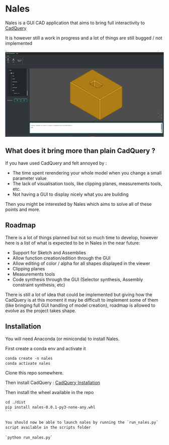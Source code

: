 # Nales

Nales is a GUI CAD application that aims to bring full interactivity to [CadQuery](https://github.com/CadQuery/cadquery/blob/master/README.md)

It is however still a work in progress and a lot of things are still bugged / not implemented


![Nales](./docs/readme_img_presentation.PNG)

## What does it bring more than plain CadQuery ?

If you have used CadQuery and felt annoyed by :
- The time spent rerendering your whole model when you change a small parameter value
- The lack of visualisation tools, like clipping planes, measurements tools, etc.
- Not having a GUI to display nicely what you are building

Then you might be interested by Nales which aims to solve all of these points and more.

## Roadmap

There is a lot of things planned but not so much time to develop, however here is a list of what is expected to be in Nales in the near future:

- Support for Sketch and Assemblies
- Allow function creation/edition through the GUI
- Allow editing of color / alpha for all shapes displayed in the viewer
- Clipping planes
- Measurements tools
- Code synthesis through the GUI (Selector synthesis, Assembly constraint synthesis, etc)

There is still a lot of idea that could be implemented but giving how the CadQuery is at this moment it may be difficult to implement some of them (like bringing full GUI handling of model creation), roadmap is allowed to evolve as the project takes shape.

## Installation 

You will need Anaconda (or miniconda) to install Nales.

First create a conda env and activate it

```
conda create -n nales
conda activate nales
```

Clone this repo somewhere.


Then install CadQuery :
[CadQuery Installation](https://github.com/CadQuery/cadquery#getting-started) 

Then install the wheel available in the repo 

````
cd ./dist
pip install nales-0.0.1-py3-none-any.whl
```

You should now be able to launch nales by running the `run_nales.py` script available in the scripts folder

`python run_nales.py`